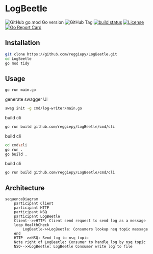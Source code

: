 # LogBeetle

![GitHub go.mod Go version](https://img.shields.io/github/go-mod/go-version/reggiepy/LogBeetle?style=flat&color=success)
![GitHub Tag](https://img.shields.io/github/v/tag/reggiepy/LogBeetle?style=flat&color=success)
[![build status](https://img.shields.io/badge/build-pass-success.svg?style=flat)](https://github.com/reggiepy/LogBeetle)
[![License](https://img.shields.io/badge/license-GNU%203.0-success.svg?style=flat)](https://github.com/reggiepy/LogBeetle)
[![Go Report Card](https://goreportcard.com/badge/github.com/reggiepy/LogBeetle)](https://goreportcard.com/report/github.com/reggiepy/LogBeetle)

## Installation

```bash
git clone https://github.com/reggiepy/LogBeetle.git
cd LogBeetle
go mod tidy
```

## Usage

```bash
go run main.go
```

generate swagger UI
```bash
swag init -g cmd/log-writer/main.go
```

build cli
```bash
go run build github.com/reggiepy/LogBeetle/cmd/cli
```

build cli
```bash
cd cmd\cli
go run .
go build .
```

build cli
```bash
go run build github.com/reggiepy/LogBeetle/cmd/cli
```
## Architecture

```mermaid
sequenceDiagram
    participant Client
    participant HTTP
    participant NSQ
    participant LogBeetle
    Client-->>HTTP: Client send request to send log as a message
    loop HealthCheck
        LogBeetle->>LogBeetle: Consumers lookup nsq topic message
    end
    HTTP-->>NSQ: Send log to nsq topic
    Note right of LogBeetle: Consumer to handle log by nsq topic
    NSQ-->>LogBeetle: LogBeetle Consumer write log to file

```

